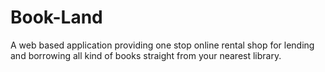 # Book-Land
A web based application providing one stop online rental shop for lending and borrowing all kind of books straight from your nearest library.
